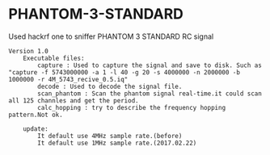 # PHANTOM-3-STANDARD
Used hackrf one to sniffer PHANTOM 3 STANDARD RC signal

    Version 1.0
        Executable files:
            capture : Used to capture the signal and save to disk. Such as "capture -f 5743000000 -a 1 -l 40 -g 20 -s 4000000 -n 2000000 -b 1000000 -r 4M_5743_recive_0.5.iq"
            decode : Used to decode the signal file.
            scan_phantom : Scan the phantom signal real-time.it could scan all 125 channles and get the period.
            calc_hopping : try to describe the frequency hopping pattern.Not ok.
        
        update:
            It default use 4MHz sample rate.(before)
            It default use 1MHz sample rate.(2017.02.22)
